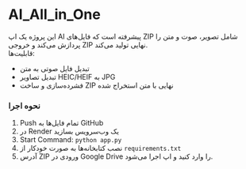 # AI_All_in_One

این پروژه یک اپ AI پیشرفته است که فایل‌های ZIP شامل تصویر، صوت و متن را پردازش می‌کند و خروجی ZIP نهایی تولید می‌کند.  
قابلیت‌ها:
- تبدیل فایل صوتی به متن
- تبدیل تصاویر HEIC/HEIF به JPG
- فشرده‌سازی و ساخت ZIP نهایی با متن استخراج شده

### نحوه اجرا
1. Push تمام فایل‌ها به GitHub
2. در Render یک وب‌سرویس بسازید
3. Start Command: `python app.py`
4. نصب کتابخانه‌ها به صورت خودکار از `requirements.txt`
5. آدرس ZIP ورودی در Google Drive را وارد کنید و اپ اجرا می‌شود.
